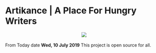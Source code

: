 # Artikance | A Place For Hungry Writers
<center><img src="https://github.com/mdvaseem014/artikance/blob/master/images/logo1.png"></center><br>
From Today date <b>Wed, 10 July 2019</b> This project is open source for all.<br>

